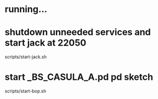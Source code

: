 # running...

# shutdown unneeded services and start jack at 22050
scripts/start-jack.sh 

# start _BS_CASULA_A.pd pd sketch
scripts/start-bop.sh
